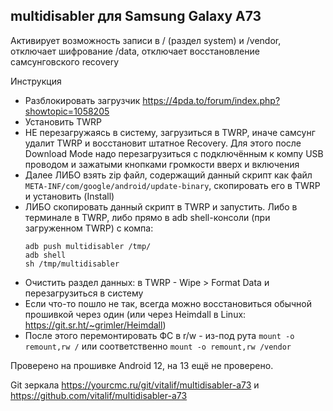 ## multidisabler для Samsung Galaxy A73

Активирует возможность записи в / (раздел system) и /vendor, отключает шифрование /data, отключает восстановление самсунговского recovery

Инструкция

- Разблокировать загрузчик https://4pda.to/forum/index.php?showtopic=1058205
- Установить TWRP
- НЕ перезагружаясь в систему, загрузиться в TWRP, иначе самсунг удалит TWRP и восстановит штатное Recovery. Для этого после Download Mode надо перезагрузиться с подключённым к компу USB проводом и зажатыми кнопками громкости вверх и включения
- Далее ЛИБО взять zip файл, содержащий данный скрипт как файл `META-INF/com/google/android/update-binary`, скопировать его в TWRP и установить (Install)
- ЛИБО скопировать данный скрипт в TWRP и запустить. Либо в терминале в TWRP, либо прямо в adb shell-консоли (при загруженном TWRP) с компа:
  ```
  adb push multidisabler /tmp/
  adb shell
  sh /tmp/multidisabler
  ```
- Очистить раздел данных: в TWRP - Wipe > Format Data и перезагрузиться в систему
- Если что-то пошло не так, всегда можно восстановиться обычной прошивкой через один (или через Heimdall в Linux: https://git.sr.ht/~grimler/Heimdall)
- После этого перемонтировать ФС в r/w - из-под рута `mount -o remount,rw /` или соответственно `mount -o remount,rw /vendor`

Проверено на прошивке Android 12, на 13 ещё не проверено.

Git зеркала https://yourcmc.ru/git/vitalif/multidisabler-a73 и https://github.com/vitalif/multidisabler-a73
